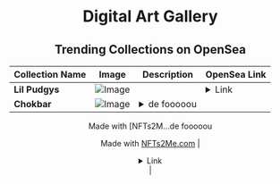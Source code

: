 <div align="center">

# Digital Art Gallery

## Trending Collections on OpenSea

| Collection Name                       | Image                                                                                     | Description                       | OpenSea Link                                                                                          |
|---------------------------------------|-------------------------------------------------------------------------------------------|-----------------------------------|--------------------------------------------------------------------------------------------------------|
| **Lil Pudgys** | ![Image](https://i.seadn.io/s/raw/files/b35378b68554390b952af8cbb9289fed.jpg?w=500&auto=format?w=200&auto=format) |  | <details><summary>Link</summary>[Lil Pudgys](https://opensea.io/collection/lil-pudgys-53)</details> |
| **Chokbar** | ![Image](https://i.seadn.io/s/raw/files/b4061c6ec5470408eba5731eb0b1d204.webp?w=500&auto=format?w=200&auto=format) | <details><summary>de fooooou 

Made with [NFTs2M...</summary>de fooooou 

Made with [NFTs2Me.com](https://nfts2me.com/)</details> | <details><summary>Link</summary>[Chokbar](https://opensea.io/collection/chokbar)</details> |

</div>